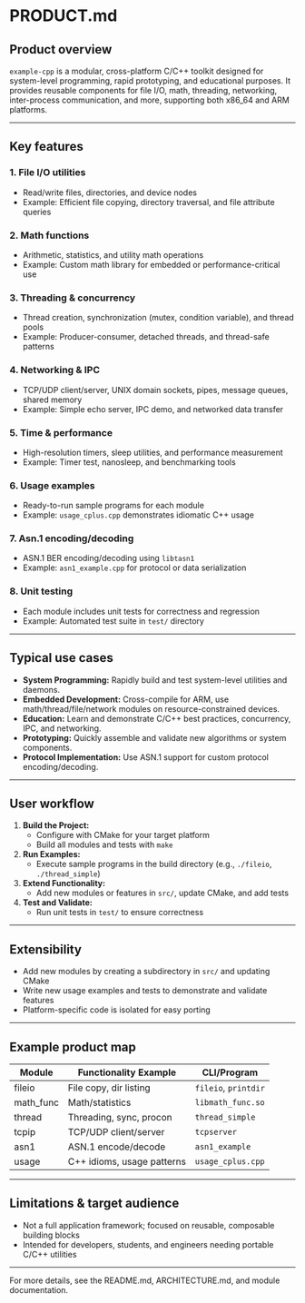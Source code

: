 # PRODUCT.md

## Product overview

`example-cpp` is a modular, cross-platform C/C++ toolkit designed for system-level programming, rapid prototyping, and educational purposes. It provides reusable components for file I/O, math, threading, networking, inter-process communication, and more, supporting both x86_64 and ARM platforms.

---

## Key features

### 1. File I/O utilities
- Read/write files, directories, and device nodes
- Example: Efficient file copying, directory traversal, and file attribute queries

### 2. Math functions
- Arithmetic, statistics, and utility math operations
- Example: Custom math library for embedded or performance-critical use

### 3. Threading & concurrency
- Thread creation, synchronization (mutex, condition variable), and thread pools
- Example: Producer-consumer, detached threads, and thread-safe patterns

### 4. Networking & IPC
- TCP/UDP client/server, UNIX domain sockets, pipes, message queues, shared memory
- Example: Simple echo server, IPC demo, and networked data transfer

### 5. Time & performance
- High-resolution timers, sleep utilities, and performance measurement
- Example: Timer test, nanosleep, and benchmarking tools

### 6. Usage examples
- Ready-to-run sample programs for each module
- Example: `usage_cplus.cpp` demonstrates idiomatic C++ usage

### 7. Asn.1 encoding/decoding
- ASN.1 BER encoding/decoding using `libtasn1`
- Example: `asn1_example.cpp` for protocol or data serialization

### 8. Unit testing
- Each module includes unit tests for correctness and regression
- Example: Automated test suite in `test/` directory

---

## Typical use cases

- **System Programming:** Rapidly build and test system-level utilities and daemons.
- **Embedded Development:** Cross-compile for ARM, use math/thread/file/network modules on resource-constrained devices.
- **Education:** Learn and demonstrate C/C++ best practices, concurrency, IPC, and networking.
- **Prototyping:** Quickly assemble and validate new algorithms or system components.
- **Protocol Implementation:** Use ASN.1 support for custom protocol encoding/decoding.

---

## User workflow

1. **Build the Project:**
   - Configure with CMake for your target platform
   - Build all modules and tests with `make`
2. **Run Examples:**
   - Execute sample programs in the build directory (e.g., `./fileio`, `./thread_simple`)
3. **Extend Functionality:**
   - Add new modules or features in `src/`, update CMake, and add tests
4. **Test and Validate:**
   - Run unit tests in `test/` to ensure correctness

---

## Extensibility

- Add new modules by creating a subdirectory in `src/` and updating CMake
- Write new usage examples and tests to demonstrate and validate features
- Platform-specific code is isolated for easy porting

---

## Example product map

| Module         | Functionality Example           | CLI/Program         |
| -------------- | ------------------------------ | ------------------- |
| fileio         | File copy, dir listing         | `fileio`, `printdir`|
| math_func      | Math/statistics                | `libmath_func.so`   |
| thread         | Threading, sync, procon        | `thread_simple`     |
| tcpip          | TCP/UDP client/server          | `tcpserver`         |
| asn1           | ASN.1 encode/decode            | `asn1_example`      |
| usage          | C++ idioms, usage patterns     | `usage_cplus.cpp`   |

---

## Limitations & target audience

- Not a full application framework; focused on reusable, composable building blocks
- Intended for developers, students, and engineers needing portable C/C++ utilities

---

For more details, see the README.md, ARCHITECTURE.md, and module documentation.
